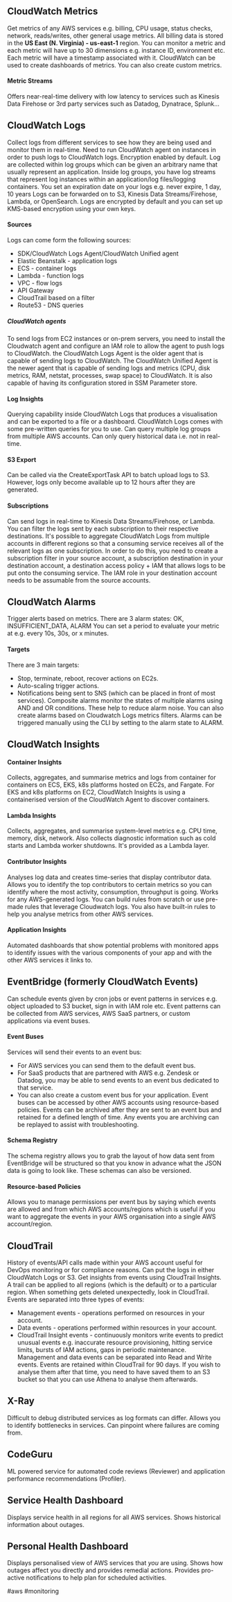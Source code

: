 ## CloudWatch Metrics
Get metrics of any AWS services e.g. billing, CPU usage, status checks, network, reads/writes, other general usage metrics. All billing data is stored in the **US East (N. Virginia) - us-east-1** region.
You can monitor a metric and each metric will have up to 30 dimensions e.g. instance ID, environment etc.
Each metric will have a timestamp associated with it.
CloudWatch can be used to create dashboards of metrics.
You can also create custom metrics.
#### Metric Streams
Offers near-real-time delivery with low latency to services such as Kinesis Data Firehose or 3rd party services such as Datadog, Dynatrace, Splunk...

## CloudWatch Logs
Collect logs from different services to see how they are being used and monitor them in real-time.
Need to run CloudWatch agent on instances in order to push logs to CloudWatch logs.
Encryption enabled by default.
Log are collected within log groups which can be given an arbitrary name that usually represent an application.
Inside log groups, you have log streams that represent log instances within an application/log files/logging containers. 
You set an expiration date on your logs e.g. never expire, 1 day, 10 years
Logs can be forwarded on to S3, Kinesis Data Streams/Firehose, Lambda, or OpenSearch.
Logs are encrypted by default and you can set up KMS-based encryption using your own keys.
#### Sources
Logs can come form the following sources:
- SDK/CloudWatch Logs Agent/CloudWatch Unified agent
- Elastic Beanstalk - application logs
- ECS - container logs
- Lambda - function logs
- VPC - flow logs
- API Gateway
- CloudTrail based on a filter
- Route53 - DNS queries
##### CloudWatch agents
To send logs from EC2 instances or on-prem servers, you need to install the Cloudwatch agent and configure an IAM role to allow the agent to push logs to CloudWatch.
the CloudWatch Logs Agent is the older agent that is capable of sending logs to CloudWatch.
The CloudWatch Unified Agent is the newer agent that is capable of sending logs and metrics (CPU, disk metrics, RAM, netstat, processes, swap space) to CloudWatch. It is also capable of having its configuration stored in SSM Parameter store.

#### Log Insights
Querying capability inside CloudWatch Logs that produces a visualisation and can be exported to a file or a dashboard.
CloudWatch Logs comes with some pre-written queries for you to use.
Can query multiple log groups from multiple AWS accounts.
Can only query historical data i.e. not in real-time.
#### S3 Export
Can be called via the CreateExportTask API to batch upload logs to S3.
However, logs only become available up to 12 hours after they are generated.
#### Subscriptions
Can send logs in real-time to Kinesis Data Streams/Firehose, or Lambda.
You can filter the logs sent by each subscription to their respective destinations.
It's possible to aggregate CloudWatch Logs from multiple accounts in different regions so that a consuming service receives all of the relevant logs as one subscription. In order to do this, you need to create a subscription filter in your source account, a subscription destination in your destination account, a destination access policy + IAM that allows logs to be put onto the consuming service. The IAM role in your destination account needs to be assumable from the source accounts.

## CloudWatch Alarms
Trigger alerts based on metrics.
There are 3 alarm states: OK, INSUFFICIENT_DATA, ALARM
You can set a period to evaluate your metric at e.g. every 10s, 30s, or x minutes.
#### Targets
There are 3 main targets:
- Stop, terminate, reboot, recover actions on EC2s.
- Auto-scaling trigger actions.
- Notifications being sent to SNS (which can be placed in front of most services).
Composite alarms monitor the states of multiple alarms using AND and OR conditions. These help to reduce alarm noise.
You can also create alarms based on Cloudwatch Logs metrics filters.
Alarms can be triggered manually using the CLI by setting to the alarm state to ALARM.

## CloudWatch Insights
#### Container Insights
Collects, aggregates, and summarise metrics and logs from container for containers on ECS, EKS, k8s platforms hosted on EC2s, and Fargate.
For EKS and k8s platforms on EC2, CloudWatch Insights is using a containerised version of the CloudWatch Agent to discover containers.
#### Lambda Insights
Collects, aggregates, and summarise system-level metrics e.g. CPU time, memory, disk, network.
Also collects diagnostic information such as cold starts and Lambda worker shutdowns.
It's provided as a Lambda layer.
#### Contributor Insights
Analyses log data and creates time-series that display contributor data.
Allows you to identify the top contributors to certain metrics so you can identify where the most activity, consumption, throughput is going.
Works for any AWS-generated logs.
You can build rules from scratch or use pre-made rules that leverage Cloudwatch logs.
You also have built-in rules to help you analyse metrics from other AWS services.
#### Application Insights
Automated dashboards that show potential problems with monitored apps to identify issues with the various components of your app and with the other AWS services it links to.

## EventBridge (formerly CloudWatch Events)
Can schedule events given by cron jobs or event patterns in services e.g. object uploaded to S3 bucket, sign in with IAM role etc.
Event patterns can be collected from AWS services, AWS SaaS partners, or custom applications via event buses.
#### Event Buses
Services will send their events to an event bus:
- For AWS services you can send them to the default event bus.
- For SaaS products that are partnered with AWS e.g. Zendesk or Datadog, you may be able to send events to an event bus dedicated to that service.
- You can also create a custom event bus for your application.
Event buses can be accessed by other AWS accounts using resource-based policies.
Events can be archived after they are sent to an event bus and retained for a defined length of time. Any events you are archiving can be replayed to assist with troubleshooting.
#### Schema Registry
The schema registry allows you to grab the layout of how data sent from EventBridge will be structured so that you know in advance what the JSON data is going to look like.
These schemas can also be versioned.
#### Resource-based Policies
Allows you to manage permissions per event bus by saying which events are allowed and from which AWS accounts/regions which is useful if you want to aggregate the events in your AWS organisation into a single AWS account/region.

## CloudTrail
History of events/API calls made within your AWS account useful for DevOps monitoring or for compliance reasons.
Can put the logs in either CloudWatch Logs or S3.
Get insights from events using CloudTrail Insights.
A trail can be applied to all regions (which is the default) or to a particular region.
When something gets deleted unexpectedly, look in CloudTrail.
Events are separated into three types of events:
- Management events - operations performed on resources in your account.
- Data events - operations performed within resources in your account.
- CloudTrail Insight events - continuously monitors write events to predict unusual events e.g. inaccurate resource provisioning, hitting service limits, bursts of IAM actions, gaps in periodic maintenance.
Management and data events can be separated into Read and Write events.
Events are retained within CloudTrail for 90 days. If you wish to analyse them after that time, you need to have saved them to an S3 bucket so that you can use Athena to analyse them afterwards.

## X-Ray
Difficult to debug distributed services as log formats can differ.
Allows you to identify bottlenecks in services.
Can pinpoint where failures are coming from.

## CodeGuru
ML powered service for automated code reviews (Reviewer) and application performance recommendations (Profiler).

## Service Health Dashboard
Displays service health in all regions for all AWS services.
Shows historical information about outages.

## Personal Health Dashboard
Displays personalised view of AWS services that *you* are using.
Shows how outages affect you directly and provides remedial actions.
Provides pro-active notifications to help plan for scheduled activities.

#aws #monitoring